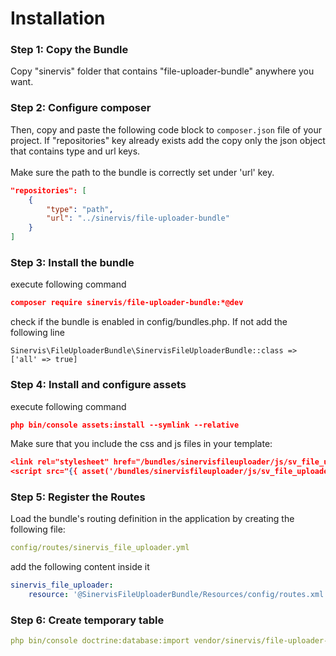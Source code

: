 Installation
============

### Step 1: Copy the Bundle

Copy "sinervis" folder that contains "file-uploader-bundle" anywhere you want. 



### Step 2: Configure composer

Then, copy and paste the following code block to `composer.json` file of your project.
If "repositories" key already exists add the copy only the json object that contains 
type and url keys. 
<br><br>Make sure the path to the bundle is correctly set under 'url' key. 

```json
"repositories": [
    {
        "type": "path",
        "url": "../sinervis/file-uploader-bundle"
    }
]
```
### Step 3: Install the bundle
execute following command
```json
composer require sinervis/file-uploader-bundle:*@dev
```

check if the bundle is enabled in config/bundles.php. If not add the following line
```
Sinervis\FileUploaderBundle\SinervisFileUploaderBundle::class => ['all' => true]
```

### Step 4: Install and configure assets
execute following command
```json
php bin/console assets:install --symlink --relative
```
Make sure that you include the css and js files in your template:
```json
<link rel="stylesheet" href="/bundles/sinervisfileuploader/js/sv_file_uploader.css">
<script src="{{ asset('/bundles/sinervisfileuploader/js/sv_file_uploader.js') }}"></script>
```


### Step 5: Register the Routes

Load the bundle's routing definition in the application by creating the following file:
```yaml
config/routes/sinervis_file_uploader.yml
```
add the following content inside it
```yaml
sinervis_file_uploader:
    resource: '@SinervisFileUploaderBundle/Resources/config/routes.xml'
```
### Step 6: Create temporary table
```yaml
php bin/console doctrine:database:import vendor/sinervis/file-uploader-bundle/src/DataFixtures/sv_tmp_file.sql
```
